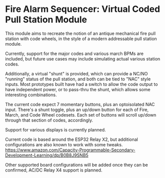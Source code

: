 # Fire Alarm Sequencer: Virtual Coded Pull Station Module
This module aims to recreate the notion of an antique mechanical fire pull station with code wheels, in the style of a modern addressable pull station module.

Currently, support for the major codes and various march BPMs are included, but future use cases may include simulating actual various station codes.

Additionally, a virtual "shunt" is provided, which can provide a NC/NO "running" status of the pull station, and both can be tied to "NAC" style inputs. Most prototypes built have had a switch to allow the code output to have independent power, or to pass-thru the shunt, which allows some interesting combinations.

The current code expect 7 momentary buttons, plus an optoisolated NAC input. There's a shunt toggle, plus an up/down button for each of Fire, March, and Code Wheel codesets. Each set of buttons will scroll up/down through that section of codes, accordingly.

Support for various displays is currently planned.

Current code is based around the ESP32 Relay X2, but additional configurations are also known to work with some tweaks.
https://www.amazon.com/Capacity-Programmable-Secondary-Development-Learning/dp/B0B8J9SNB5

Other supported board configurations will be added once they can be confirmed, AC/DC Relay X4 support is planned.
